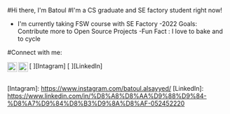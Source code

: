 #Hi there, I'm Batoul 
#I'm a CS graduate and SE factory student right now!
- I'm currently taking FSW course with SE Factory
-2022 Goals: Contribute more to Open Source Projects
-Fun Fact : I love to bake and to cycle

#Connect with me:

[<img align="left" width="22px" src="intagram.svg"/> ][Intagram]
[<img align="left" width="22px" src="linkedin.svg"/> ][LinkedIn]
<br/>
<br/>
<br/>
[Intagram]: https://www.instagram.com/batoul.alsayyed/
[LinkedIn]: https://www.linkedin.com/in/%D8%A8%D8%AA%D9%88%D9%84-%D8%A7%D9%84%D8%B3%D9%8A%D8%AF-052452220